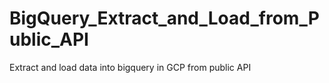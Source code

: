 # BigQuery_Extract_and_Load_from_Public_API
Extract and load data into bigquery in GCP from public API
